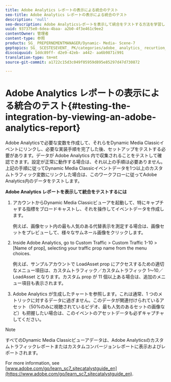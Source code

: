 ```yaml
---
title: Adobe Analytics レポートの表示による統合のテスト
seo-title: Adobe Analytics レポートの表示による統合のテスト
description: 'null'
seo-description: Adobe Analyticsレポートを表示して統合をテストする方法を学習します。
uuid: 937375e0-6dea-4baa- a2b0-4f3e461c9ee2
contentOwner: 管理者
content-type: 参照
products: SG_ PREPERNEMENTMANAGER/Dynamic- Media- Scene-7
geptopics: SG_ SCESTESEVENT_ PK/categories/adobe_ analytics_ recurtion_ kit
discoiquuid: 1ddc89ff- d2e9-42eb- a442- aa6b9871c991
translation-type: tm+mt
source-git-commit: a1722c15d3c049f05959d895e85297d47d730872

---
```



# Adobe Analytics レポートの表示による統合のテスト{#testing-the-integration-by-viewing-an-adobe-analytics-report}

Adobe Analyticsで必要な変数を作成して、それらをDynamic Media Classicイベントにリンクし、必要な実装手順を完了した後、セットアップをテストする必要があります。データが Adobe Analytics 内で収集されることをテストして確認できます。設定が正常に動作する場合は、それ以上の手順は必要ありません。上記の手順に従ってDynamic Media Classicイベントデータを1つ以上のカスタムトラフィック変数にリンクした場合は、このワークフローに従ってAdobe Analytics内のデータをテストします。

**Adobe Analytics レポートを表示して統合をテストするには**

1. アカウントからDynamic Media Classicビューアを起動して、特にキャプチャする指標をブロードキャストし、それを操作してイベントデータを作成します。

   例えば、画像セット内の最も人気のある代替表示を測定する場合は、画像セットをプレビューして、様々なサムネール画像をクリックします。

1. Inside Adobe Analytics, go to Custom Traffic &gt; Custom Traffic 1-10 &gt; [Name of prop], selecting your traffic prop name from the menu choices.

   例えば、サンプルアカウントで LoadAsset prop にアクセスするための適切なメニュー項目は、カスタムトラフィック／カスタムトラフィック 1～10／LoadAsset となります。カスタム prop が 11 個以上ある場合は、追加のメニュー項目も表示されます。

1. Adobe Analytics が生成したチャートを参照します。これは通常、1 つのメトリックに対するデータに過ぎません。このデータが関連付けられているアセット（50%のみに視聴されているビデオ、最も人気のあるセットの画像など）も把握したい場合は、このイベントのアセットデータも必ずキャプチャしてください。

>[!NOTE]
>
>すべてのDynamic Media Classicビューアデータは、Adobe Analyticsのカスタムトラフィックレポートまたはカスタムコンバージョンレポートに表示およびレポートされます。

For more information, see [www.adobe.com/go/learn_sc7_sitecatalystguide_en](https://www.adobe.com/go/learn_sc7_sitecatalystguide_en).
